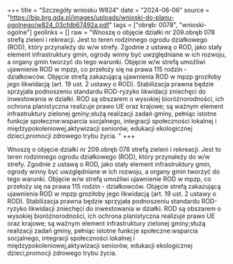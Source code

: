 +++
title = "Szczegóły wniosku W824"
date = "2024-06-06"
source = "https://bip.brg.gda.pl/images/uploads/wnioski-do-planu-ogolnego/w824_03cfdb67492a.pdf"
tags = ["obręb: 0078", "wnioski-ogolne"]
geolinks = []
raw = "Wnoszę o objęcie działki nr 209.obręb 078 strefą zieleni i rekreacji. Jest to teren rodzinnego ogrodu działkowego (ROD), który przynależy do w/w strefy. Zgodnie z ustawą o ROD, jako stały element infrastruktury gmin, ogrody winny być uwzględniane w ich rozwoju, a organy gmin tworzyć do tego warunki. Objęcie w/w strefą umożliwi ujawnienie ROD w mpzp, co przełoży się na prawa 115 rodzin - działkowców. Objęcie strefą zakazującą ujawnienia ROD w mpzp groziłoby jego likwidacją (art. 19 ust. 2 ustawy o ROD). Stabilizacja prawna będzie sprzyjała podnoszeniu standardu ROD-ryzyko likwidacji zniechęci do inwestowania w działki. ROD są obszarem o wysokiej bioróżnorodności, ich ochrona planistyczna realizuje prawo UE oraz krajowe; są ważnym element infrastruktury zielonej gminy;służą realizacji zadań gminy, pełniąc istotne funkcje społeczne:wsparcia socjalnego, integracji społeczności lokalnej i międzypokoleniowej,aktywizacji seniorów, edukacji ekologicznej dzieci,promocji zdrowego trybu życia. "
+++

Wnoszę o objęcie działki nr 209.obręb 078 strefą zieleni i rekreacji. Jest to teren
rodzinnego ogrodu działkowego (ROD), który przynależy do w/w strefy. Zgodnie z ustawą o ROD,
jako stały element infrastruktury gmin, ogrody winny być uwzględniane w ich rozwoju, a organy
gmin tworzyć do tego warunki. Objęcie w/w strefą umożliwi ujawnienie ROD w mpzp, co przełoży
się na prawa 115 rodzin - działkowców. Objęcie strefą zakazującą ujawnienia ROD w mpzp
groziłoby jego likwidacją (art. 19 ust. 2 ustawy o ROD). Stabilizacja prawna będzie sprzyjała
podnoszeniu standardu ROD-ryzyko likwidacji zniechęci do inwestowania w działki. ROD są
obszarem o wysokiej bioróżnorodności, ich ochrona planistyczna realizuje prawo UE oraz
krajowe; są ważnym element infrastruktury zielonej gminy;służą realizacji zadań gminy, pełniąc
istotne funkcje społeczne:wsparcia socjalnego, integracji społeczności lokalnej i
międzypokoleniowej,aktywizacji seniorów, edukacji ekologicznej dzieci,promocji zdrowego trybu
życia.




